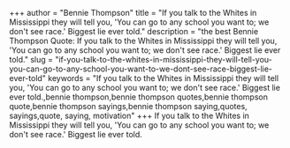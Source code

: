 +++
author = "Bennie Thompson"
title = "If you talk to the Whites in Mississippi they will tell you, 'You can go to any school you want to; we don't see race.' Biggest lie ever told."
description = "the best Bennie Thompson Quote: If you talk to the Whites in Mississippi they will tell you, 'You can go to any school you want to; we don't see race.' Biggest lie ever told."
slug = "if-you-talk-to-the-whites-in-mississippi-they-will-tell-you-you-can-go-to-any-school-you-want-to-we-dont-see-race-biggest-lie-ever-told"
keywords = "If you talk to the Whites in Mississippi they will tell you, 'You can go to any school you want to; we don't see race.' Biggest lie ever told.,bennie thompson,bennie thompson quotes,bennie thompson quote,bennie thompson sayings,bennie thompson saying,quotes, sayings,quote, saying, motivation"
+++
If you talk to the Whites in Mississippi they will tell you, 'You can go to any school you want to; we don't see race.' Biggest lie ever told.
